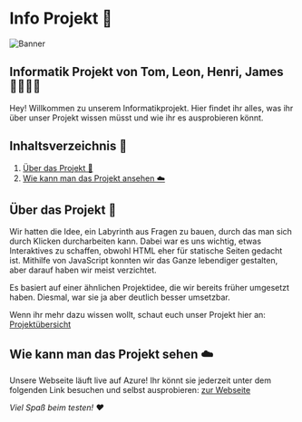 # Info Projekt 🚀

![Banner](https://i.imgur.com/MVpOA9N.png)

## Informatik Projekt von Tom, Leon, Henri, James 👨‍💻👩‍💻

Hey! Willkommen zu unserem Informatikprojekt. Hier findet ihr alles, was ihr über unser Projekt wissen müsst und wie ihr
es
ausprobieren könnt.

## Inhaltsverzeichnis 📑

1. [Über das Projekt 📖](#über-das-projekt-)
2. [Wie kann man das Projekt ansehen ☁️](#wie-kann-man-das-projekt-sehen-)

## Über das Projekt 📖

Wir hatten die Idee, ein Labyrinth aus Fragen zu bauen, durch das man sich durch Klicken durcharbeiten kann. Dabei war
es uns wichtig, etwas Interaktives zu schaffen, obwohl HTML eher für statische Seiten gedacht ist. Mithilfe von
JavaScript konnten wir das Ganze lebendiger gestalten, aber darauf haben wir meist verzichtet.

Es basiert auf einer ähnlichen Projektidee, die wir bereits früher umgesetzt haben. Diesmal, war sie ja aber deutlich
besser umsetzbar.

Wenn ihr mehr dazu wissen wollt, schaut euch unser Projekt hier an: [Projektübersicht](https://hdf.tf/welcome.html)

## Wie kann man das Projekt sehen ☁️

Unsere Webseite läuft live auf Azure! Ihr könnt sie jederzeit unter dem folgenden Link besuchen und selbst
ausprobieren: [zur Webseite](https://hdf.tf/)

*Viel Spaß beim testen! ♥️*
